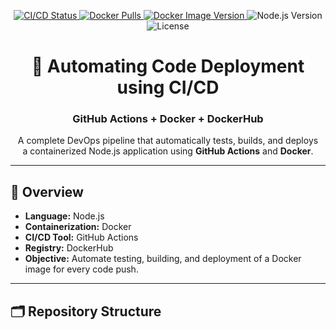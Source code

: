 <p align="center">

  <!-- GitHub Actions Build Status -->
  <a href="https://github.com/vidhaanviswas/nodejs-demo-app/actions">
    <img src="https://github.com/vidhaanviswas/nodejs-demo-app/actions/workflows/main.yml/badge.svg" alt="CI/CD Status" />
  </a>

  <!-- Docker Image Pulls -->
  <a href="https://hub.docker.com/r/vidhaanviswas/nodejs-demo-app">
    <img src="https://img.shields.io/docker/pulls/pes1ug23cs835/nodejs-demo-app" alt="Docker Pulls" />
  </a>

  <!-- Docker Image Version -->
  <a href="https://hub.docker.com/r/pes1ug23cs835/nodejs-demo-app/tags">
    <img src="https://img.shields.io/docker/v/pes1ug23cs835/nodejs-demo-app/latest" alt="Docker Image Version" />
  </a>

  <!-- Node.js Version -->
  <img src="https://img.shields.io/badge/Node.js-18.x-green" alt="Node.js Version" />

  <!-- License -->
  <img src="https://img.shields.io/badge/License-MIT-blue.svg" alt="License" />

</p>

<div align="center">

# 🚀 Automating Code Deployment using CI/CD  
### GitHub Actions + Docker + DockerHub

A complete DevOps pipeline that automatically tests, builds, and deploys  
a containerized Node.js application using **GitHub Actions** and **Docker**.

</div>

---

## 🧠 Overview

- **Language:** Node.js  
- **Containerization:** Docker  
- **CI/CD Tool:** GitHub Actions  
- **Registry:** DockerHub  
- **Objective:** Automate testing, building, and deployment of a Docker image for every code push.  

---

## 🗂️ Repository Structure